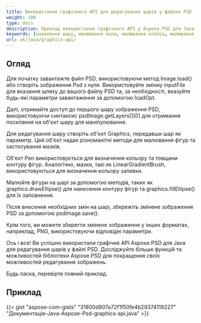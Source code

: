 ```yaml
---
title: Використання графічного API для редагування шарів у файлах PSD
weight: 100
type: docs
description: Приклад використання графічного API у Aspose.PSD для Java
keywords: [оновлення шару, малювання кола, малювання еліпса, малювання заповненого кола, графіка, api psd, java, зразок коду]
url: uk/java/graphics-api/
---
```


## **Огляд**
Для початку завантажте файл PSD, використовуючи метод Image.load() або створіть зображення Psd з нуля. Використовуйте змінну inputFile для вказання шляху до вашого файлу PSD та, за необхідності, вказуйте будь-які параметри завантаження за допомогою loadOpt.

Далі, отримайте доступ до першого шару зображення PSD, використовуючи синтаксис psdImage.getLayers()[0] для отримання посилання на об'єкт шару для маніпулювання.

Для редагування шару створіть об'єкт Graphics, передавши шар як параметр. Цей об'єкт надає різноманітні методи для малювання фігур та застосування мазків.

Об'єкт Pen використовується для визначення кольору та товщини контуру фігур. Аналогічно, мазки, такі як LinearGradientBrush, використовуються для визначення кольору заливки.

Малюйте фігури на шарі за допомогою методів, таких як graphics.drawEllipse() для нанесення контуру фігур та graphics.fillEllipse() для їх заповнення.

Після внесення необхідних змін на шарі, збережіть змінене зображення PSD за допомогою psdImage.save().

Крім того, ви можете зберегти змінене зображення у інших форматах, наприклад, PNG, використовуючи відповідні параметри.

Ось і все! Ви успішно використали графічне API Aspose.PSD для Java для редагування шарів у файлі PSD. Досліджуйте більше функцій та можливостей бібліотеки Aspose.PSD для покращення своїх можливостей редагування зображень.

Будь ласка, перевірте повний приклад.

## **Приклад**
{{< gist "aspose-com-gists" "31800d807a72f1f50fe4b29374119227" "Документація-Java-Aspose-Psd-graphics-api.java" >}}
